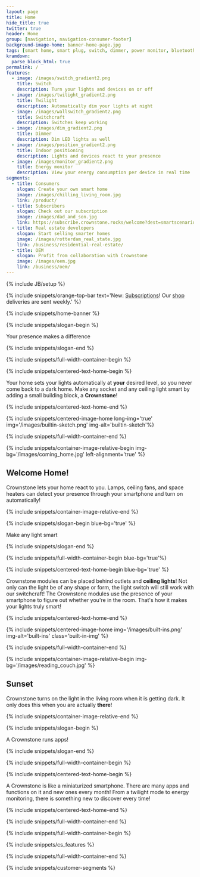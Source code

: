 ```yaml
---
layout: page
title: Home
hide_title: true
twitter: true
header: Home
group: [navigation, navigation-consumer-footer]
background-image-home: banner-home-page.jpg
tags: [smart home, smart plug, switch, dimmer, power monitor, bluetooth, ble, bluetooth low energy, indoor positioning]
kramdown:
  parse_block_html: true
permalink: /
features:
  - image: /images/switch_gradient2.png
    title: Switch
    description: Turn your lights and devices on or off
  - image: /images/twilight_gradient2.png
    title: Twilight
    description: Automatically dim your lights at night
  - image: /images/wallswitch_gradient2.png
    title: Switchcraft
    description: Switches keep working
  - image: /images/dim_gradient2.png
    title: Dimmer
    description: Dim LED lights as well
  - image: /images/position_gradient2.png
    title: Indoor positioning
    description: Lights and devices react to your presence
  - image: /images/monitor_gradient2.png
    title: Energy monitor
    description: View your energy consumption per device in real time
segments:
  - title: Consumers
    slogan: Create your own smart home
    image: /images/chilling_living_room.jpg
    link: /product/
  - title: Subscribers
    slogan: Check out our subscription
    image: /images/dad_and_son.jpg
    link: https://subscribe.crownstone.rocks/welcome?dest=smartscenarios&ref=crownstone.rocks&loc=subscribers
  - title: Real estate developers
    slogan: Start selling smarter homes
    image: /images/rotterdam_real_state.jpg
    link: /business/residential-real-estate/
  - title: OEM
    slogan: Profit from collaboration with Crownstone
    image: /images/oem.jpg
    link: /business/oem/
---
```


{% include JB/setup %}

{% include snippets/orange-top-bar text='New: <a href="https://subscribe.crownstone.rocks/welcome?dest=smartscenarios&ref=crownstone.rocks&loc=banner">Subscriptions</a>! Our <a href="https://shop.crownstone.rocks">shop</a> deliveries are sent weekly.' %}

{% include snippets/home-banner %}

{% include snippets/slogan-begin %}

Your presence makes a difference

{% include snippets/slogan-end %}

{% include snippets/full-width-container-begin %}

{% include snippets/centered-text-home-begin %}

Your home sets your lights automatically at **your** desired level, so you never come back to a dark home.  Make any socket and any ceiling light smart by adding a small building block, a **Crownstone**!

{% include snippets/centered-text-home-end %}

{% include snippets/centered-image-home long-img='true' img='/images/builtin-sketch.png' img-alt='builtin-sketch'%}

{% include snippets/full-width-container-end %}

{% include snippets/container-image-relative-begin img-bg='/images/coming_home.jpg' left-alignment='true' %}

## Welcome Home!

Crownstone lets your home react to you. Lamps, ceiling fans, and space heaters can detect your presence through your smartphone and turn on automatically!

{% include snippets/container-image-relative-end %}

{% include snippets/slogan-begin blue-bg='true' %}

Make any light smart

{% include snippets/slogan-end %}

{% include snippets/full-width-container-begin blue-bg='true'%}

{% include snippets/centered-text-home-begin blue-bg='true' %}

Crownstone modules can be placed behind outlets and **ceiling lights**! Not only can the light be of any shape or form, the light switch will still work with our switchcraft! The Crownstone modules use the presence of your smartphone to figure out whether you're in the room. That's how it makes your lights truly smart!

{% include snippets/centered-text-home-end %}

{% include snippets/centered-image-home img='/images/built-ins.png' img-alt='built-ins' class='built-in-img' %}

{% include snippets/full-width-container-end %}

{% include snippets/container-image-relative-begin img-bg='/images/reading_couch.jpg' %}

## Sunset

Crownstone turns on the light in the living room when it is getting dark. It only does this when you are actually **there**! 

{% include snippets/container-image-relative-end %}

{% include snippets/slogan-begin %}

A Crownstone runs apps!

{% include snippets/slogan-end %}

{% include snippets/full-width-container-begin %}

{% include snippets/centered-text-home-begin %}

A Crownstone is like a miniaturized smartphone. There are many apps and functions on it and new ones every month! From a twilight mode to energy monitoring, there is something new to discover every time!

{% include snippets/centered-text-home-end %}

{% include snippets/full-width-container-end %}

{% include snippets/full-width-container-begin %}

{% include snippets/cs_features %}

{% include snippets/full-width-container-end %}

{% include snippets/customer-segments %}

